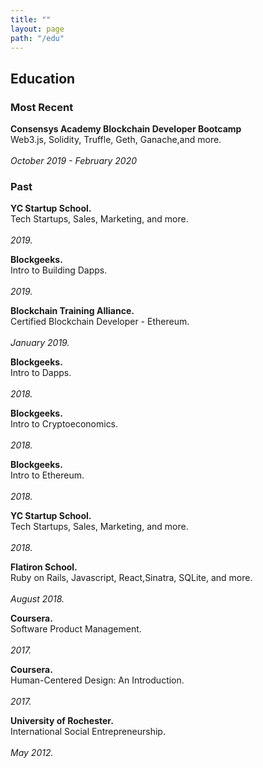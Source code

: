 ```yaml
---
title: ""
layout: page
path: "/edu"
---
```

<h2>Education</h2>

<h3>Most Recent</h3>

<strong>Consensys Academy Blockchain Developer Bootcamp</strong><br>Web3.js, Solidity, Truffle, Geth, Ganache,and more.<br><br /> <em style="text-align:right;">October 2019 - February 2020</em><br>

<h3>Past</h3>

<strong>YC Startup School.</strong><br>Tech Startups, Sales, Marketing, and more.<br><br /> <em style="text-align:right;">2019.</em><br>

<strong>Blockgeeks.</strong><br>Intro to Building Dapps.<br><br /> <em style="text-align:right;">2019.</em><br>

<strong>Blockchain Training Alliance.</strong><br>Certified Blockchain Developer - Ethereum.<br><br /> <em style="text-align:right;">January 2019.</em><br>

<strong>Blockgeeks.</strong><br>Intro to Dapps.<br><br /> <em style="text-align:right;">2018.</em><br>

<strong>Blockgeeks.</strong><br>Intro to Cryptoeconomics.<br><br /> <em style="text-align:right;">2018.</em><br>

<strong>Blockgeeks.</strong><br>Intro to Ethereum.<br><br /> <em style="text-align:right;">2018.</em><br>

<strong>YC Startup School.</strong><br>Tech Startups, Sales, Marketing, and more.<br><br /> <em style="text-align:right;">2018.</em><br>

<strong>Flatiron School.</strong><br>Ruby on Rails, Javascript, React,Sinatra, SQLite, and more.<br><br /> <em style="text-align:right;">August 2018.</em><br>

<strong>Coursera.</strong><br>Software Product Management.<br><br /> <em style="text-align:right;">2017.</em><br>

<strong>Coursera.</strong><br>Human-Centered Design: An Introduction.<br><br /> <em style="text-align:right;">2017.</em><br>

<strong>University of Rochester.</strong><br>International Social Entrepreneurship.<br><br /> <em style="text-align:right;">May 2012.</em><br>
